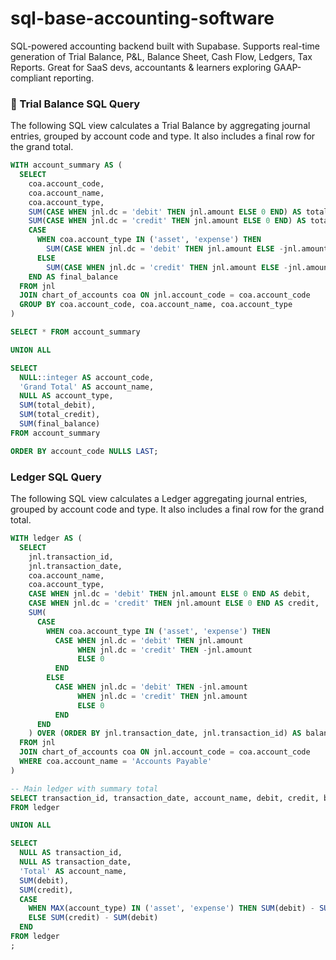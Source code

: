 # sql-base-accounting-software
SQL-powered accounting backend built with Supabase. Supports real-time generation of Trial Balance, P&amp;L, Balance Sheet, Cash Flow, Ledgers, Tax Reports. Great for SaaS devs, accountants &amp; learners exploring GAAP-compliant reporting.


### 📘 Trial Balance SQL Query

The following SQL view calculates a Trial Balance by aggregating journal entries, grouped by account code and type. It also includes a final row for the grand total.

```sql
WITH account_summary AS (
  SELECT
    coa.account_code,
    coa.account_name,
    coa.account_type,
    SUM(CASE WHEN jnl.dc = 'debit' THEN jnl.amount ELSE 0 END) AS total_debit,
    SUM(CASE WHEN jnl.dc = 'credit' THEN jnl.amount ELSE 0 END) AS total_credit,
    CASE
      WHEN coa.account_type IN ('asset', 'expense') THEN
        SUM(CASE WHEN jnl.dc = 'debit' THEN jnl.amount ELSE -jnl.amount END)
      ELSE
        SUM(CASE WHEN jnl.dc = 'credit' THEN jnl.amount ELSE -jnl.amount END)
    END AS final_balance
  FROM jnl
  JOIN chart_of_accounts coa ON jnl.account_code = coa.account_code
  GROUP BY coa.account_code, coa.account_name, coa.account_type
)

SELECT * FROM account_summary

UNION ALL

SELECT
  NULL::integer AS account_code,
  'Grand Total' AS account_name,
  NULL AS account_type,
  SUM(total_debit),
  SUM(total_credit),
  SUM(final_balance)
FROM account_summary

ORDER BY account_code NULLS LAST;
```


### Ledger SQL Query

The following SQL view calculates a Ledger aggregating journal entries, grouped by account code and type. It also includes a final row for the grand total.

```sql
WITH ledger AS (
  SELECT
    jnl.transaction_id,
    jnl.transaction_date,
    coa.account_name,
    coa.account_type,
    CASE WHEN jnl.dc = 'debit' THEN jnl.amount ELSE 0 END AS debit,
    CASE WHEN jnl.dc = 'credit' THEN jnl.amount ELSE 0 END AS credit,
    SUM(
      CASE
        WHEN coa.account_type IN ('asset', 'expense') THEN
          CASE WHEN jnl.dc = 'debit' THEN jnl.amount
               WHEN jnl.dc = 'credit' THEN -jnl.amount
               ELSE 0
          END
        ELSE
          CASE WHEN jnl.dc = 'debit' THEN -jnl.amount
               WHEN jnl.dc = 'credit' THEN jnl.amount
               ELSE 0
          END
      END
    ) OVER (ORDER BY jnl.transaction_date, jnl.transaction_id) AS balance
  FROM jnl
  JOIN chart_of_accounts coa ON jnl.account_code = coa.account_code
  WHERE coa.account_name = 'Accounts Payable'
)

-- Main ledger with summary total
SELECT transaction_id, transaction_date, account_name, debit, credit, balance
FROM ledger

UNION ALL

SELECT
  NULL AS transaction_id,
  NULL AS transaction_date,
  'Total' AS account_name,
  SUM(debit),
  SUM(credit),
  CASE
    WHEN MAX(account_type) IN ('asset', 'expense') THEN SUM(debit) - SUM(credit)
    ELSE SUM(credit) - SUM(debit)
  END
FROM ledger
;
```
